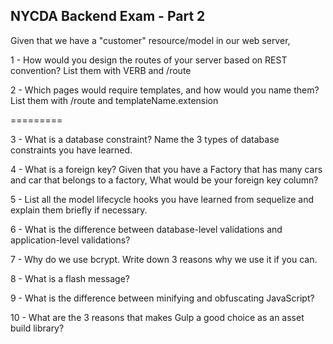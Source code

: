## NYCDA Backend Exam - Part 2

Given that we have a "customer" resource/model in our web server,

1 - How would you design the routes of your server based on REST convention? List them with VERB and /route

2 - Which pages would require templates, and how would you name them? List them with /route and templateName.extension

=========

3 - What is a database constraint? Name the 3 types of database constraints you have learned.

4 - What is a foreign key? Given that you have a Factory that has many cars and car that belongs to a factory, What would be your foreign key column?

5 - List all the model lifecycle hooks you have learned from sequelize and explain them briefly if necessary.

6 - What is the difference between database-level validations and application-level validations?

7 - Why do we use bcrypt. Write down 3 reasons why we use it if you can.

8 - What is a flash message?

9 - What is the difference between minifying and obfuscating JavaScript?

10 - What are the 3 reasons that makes Gulp a good choice as an asset build library?
